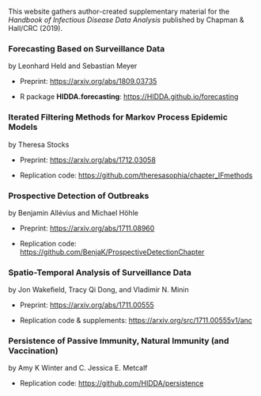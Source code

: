 This website gathers author-created supplementary material for the
*Handbook of Infectious Disease Data Analysis*
published by Chapman & Hall/CRC (2019).


### Forecasting Based on Surveillance Data

by Leonhard Held and Sebastian Meyer

* Preprint: <https://arxiv.org/abs/1809.03735>

* R package **HIDDA.forecasting**: <https://HIDDA.github.io/forecasting>


### Iterated Filtering Methods for Markov Process Epidemic Models

by Theresa Stocks

* Preprint: <https://arxiv.org/abs/1712.03058>

* Replication code: <https://github.com/theresasophia/chapter_IFmethods>


### Prospective Detection of Outbreaks

by Benjamin Allévius and Michael Höhle

* Preprint: <https://arxiv.org/abs/1711.08960>

* Replication code: <https://github.com/BenjaK/ProspectiveDetectionChapter>


### Spatio-Temporal Analysis of Surveillance Data

by Jon Wakefield, Tracy Qi Dong, and Vladimir N. Minin

* Preprint: <https://arxiv.org/abs/1711.00555>

* Replication code & supplements: <https://arxiv.org/src/1711.00555v1/anc>


### Persistence of Passive Immunity, Natural Immunity (and Vaccination)

by Amy K Winter and C. Jessica E. Metcalf

* Replication code: https://github.com/HIDDA/persistence
